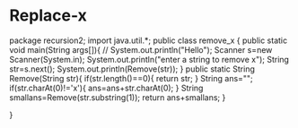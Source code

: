 # Replace-x
package recursion2;
import java.util.*;
public class remove_x {
    public static void main(String args[]){
        // System.out.println("Hello");
        Scanner s=new Scanner(System.in);
        System.out.println("enter a string to remove x");
        String str=s.next();
        System.out.println(Remove(str));
    }
    public static String Remove(String str){
        if(str.length()==0){
            return str;
        }
        String ans="";
        if(str.charAt(0)!='x'){
            ans=ans+str.charAt(0);
        }
        String smallans=Remove(str.substring(1));
        return ans+smallans;
    }
    
}
